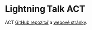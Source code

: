 # Lightning Talk ACT

ACT [GitHub repozitář](https://github.com/nektos/act) a [webové stránky](https://nektosact.com).
